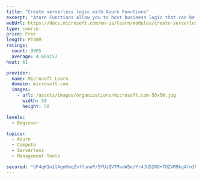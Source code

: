 ```yaml
---
title: "Create serverless logic with Azure Functions"
excerpt: "Azure Functions allow you to host business logic that can be executed without managing or provisioning server infrastructure"
webUrl: https://docs.microsoft.com/en-us/learn/modules/create-serverless-logic-with-azure-functions/
type: course
price: Free
length: PT36M
ratings:
  count: 9905
  average: 4.669157
heat: 61

provider:
  name: Microsoft Learn
  domain: microsoft.com
  images:
    - url: /assets/images/organizations/microsoft.com-50x50.jpg
      width: 50
      height: 50

levels:
  - Beginner

topics:
  - Azure
  - Compute
  - Serverless
  - Management Tools

secured: "UF4qK1o1lAgnKmqZvffunnP/5YUzQVTMvoW5e/Yr4JU52NO+7UZVR9kgAfo3NPJAv9Xo7J5BLeCpN/nYz7FwN1c/392JHdMIJGZQInKhftZE8NMviJV/KPt4ywQ1YTP7tLhexKgxs3WyO1vaniopkeE9nDU+SA2PA6u8wVJHxG1hVKSp+oaR/g7YaZKcv4uNPB4H30as6tsDLlRsUnAWSjQMcWGx5ubDaw+Ly9XyEWHWIxSiEUZvJLtvEB9HbnqIMB7AeB5UeO8RLSqKpyWmGN83d+7W1AV3BCWMqbqN/6NXYL4dixcomKaFGfAhBjvs8PWttTuNNr4PYkNbBq3Yx4vkzj+Aw9FTjrAAeHwnghHFRe+MLODwNxqhkfkmNTaERxn/KGbuZGmxhNoJa5SoY6sx3fDT9rzfCWp37fwGDMU=;6wNpShycEm42u3q7FpPjhg=="
---
```


